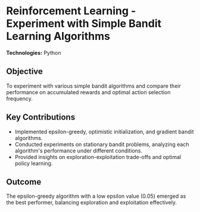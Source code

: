 # Reinforcement Learning - Experiment with Simple Bandit Learning Algorithms

**Technologies:** Python  

## Objective
To experiment with various simple bandit algorithms and compare their performance on accumulated rewards and optimal action selection frequency.

## Key Contributions
- Implemented epsilon-greedy, optimistic initialization, and gradient bandit algorithms.
- Conducted experiments on stationary bandit problems, analyzing each algorithm's performance under different conditions.
- Provided insights on exploration-exploitation trade-offs and optimal policy learning.

## Outcome
The epsilon-greedy algorithm with a low epsilon value (0.05) emerged as the best performer, balancing exploration and exploitation effectively.
